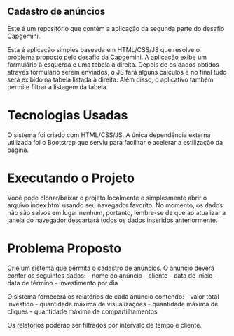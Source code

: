 ## Cadastro de anúncios
Este é um repositório que contém a aplicação da segunda parte do desafio Capgemini.

Esta é aplicação simples baseada em HTML/CSS/JS que resolve o problema proposto pelo desafio da Capgemini.
A aplicação exibe um formulário à esquerda e uma tabela à direita. Depois de os dados obtidos através formulário serem enviados, o JS fará alguns cálculos e no final tudo será exibido na tabela listada à direita. Além disso, o aplicativo também permite filtrar a listagem da tabela.


# Tecnologias Usadas
O sistema foi criado com HTML/CSS/JS. A única dependência externa utilizada foi o Bootstrap que serviu para facilitar e acelerar a estilização da página.


# Executando o Projeto
Você pode clonar/baixar o projeto localmente e simplesmente abrir o arquivo index.html usando seu navegador favorito. No momento, os dados não são salvos em lugar nenhum, portanto, lembre-se de que ao atualizar a janela do navegador descartará todos os dados inseridos anteriormente.


# Problema Proposto
Crie um sistema que permita o cadastro de anúncios. O anúncio deverá conter os seguintes dados:
    - nome do anúncio
    - cliente
    - data de início
    - data de término
    - investimento por dia

O sistema fornecerá os relatórios de cada anúncio contendo:
    - valor total investido
    - quantidade máxima de visualizações
    - quantidade máxima de cliques
    - quantidade máxima de compartilhamentos

Os relatórios poderão ser filtrados por intervalo de tempo e cliente.